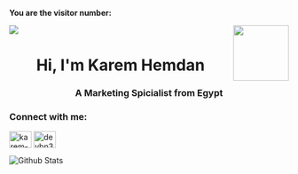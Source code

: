 <!-- <p align="center">
  Visitor count<br>
  <img src="https://profile-counter.glitch.me/itgoyo/count.svg" />
</p> -->

**You are the visitor number:**

<p>
  <a href="https://count.getloli.com/"><img src="https://count.getloli.com/get/@:devkaremhamdan"></a>
  <img src="https://media.giphy.com/media/M9gbBd9nbDrOTu1Mqx/giphy.gif" align="right" width="100"/>
</p>

<h1 align="center">Hi, I'm Karem Hemdan</h1>
<h3 align="center">A Marketing Spicialist from Egypt</h3>

<h3 align="left">Connect with me:</h3>
<p align="left">
<a href="https://twitter.com/karem-hemdan" target="_blank"><img align="center" src="https://raw.githubusercontent.com/rahuldkjain/github-profile-readme-generator/master/src/images/icons/Social/twitter.svg" alt="karem-hemdan" height="30" width="40" /></a>
<a href="https://www.linkedin.com/in/karem-hemdan/" target="_blank"><img align="center" src="https://raw.githubusercontent.com/rahuldkjain/github-profile-readme-generator/master/src/images/icons/Social/linked-in-alt.svg" alt="devbn3li" height="30" width="40" /></a>
</p>
  
  ![Github Stats](https://github-readme-stats.vercel.app/api?username=devkaremhamdan&bg_color=30,e96443,904e95&title_color=fff&text_color=fff)



